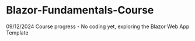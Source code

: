 # Blazor-Fundamentals-Course
09/12/2024 Course progress - No coding yet, exploring the Blazor Web App Template